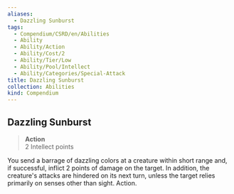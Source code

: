 ```yaml
---
aliases:
  - Dazzling Sunburst
tags:
  - Compendium/CSRD/en/Abilities
  - Ability
  - Ability/Action
  - Ability/Cost/2
  - Ability/Tier/Low
  - Ability/Pool/Intellect
  - Ability/Categories/Special-Attack
title: Dazzling Sunburst
collection: Abilities
kind: Compendium
---
```

## Dazzling Sunburst  
>**Action**  
>2 Intellect points
  
You send a barrage of dazzling colors at a creature within short range and, if successful, inflict 2 points of damage on the target. In addition, the creature's attacks are hindered on its next turn, unless the target relies primarily on senses other than sight. Action.